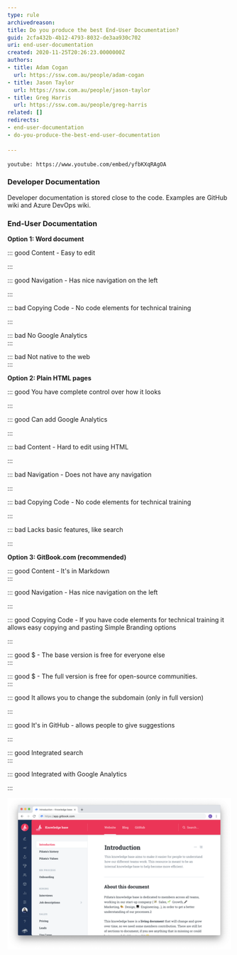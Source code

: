 ```yaml
---
type: rule
archivedreason: 
title: Do you produce the best End-User Documentation?
guid: 2cfa432b-4b12-4793-8032-de3aa930c702
uri: end-user-documentation
created: 2020-11-25T20:26:23.0000000Z
authors:
- title: Adam Cogan
  url: https://ssw.com.au/people/adam-cogan
- title: Jason Taylor
  url: https://ssw.com.au/people/jason-taylor
- title: Greg Harris
  url: https://ssw.com.au/people/greg-harris
related: []
redirects:
- end-user-documentation
- do-you-produce-the-best-end-user-documentation

---
```


`youtube: https://www.youtube.com/embed/yfbKXqRAgOA`
 


<!--endintro-->

### Developer Documentation


Developer documentation is stored close to the code. Examples are GitHub wiki and Azure DevOps wiki.

### End-User Documentation


**Option 1: Word document**


::: good
Content - Easy to edit

:::


::: good
Navigation - Has nice navigation on the left

:::


::: bad
Copying Code - No code elements for technical training

:::


::: bad
No Google Analytics  
:::


::: bad
Not native to the web  
:::



**Option 2: Plain HTML pages**


::: good
You have complete control over how it looks

:::


::: good
Can add Google Analytics

:::


::: bad
Content - Hard to edit using HTML

:::


::: bad
Navigation - Does not have any navigation

:::


::: bad
Copying Code - No code elements for technical training

:::


::: bad
Lacks basic features, like search

:::



**Option 3: GitBook.com (recommended)**




::: good
Content - It's in Markdown  
:::


::: good
Navigation - Has nice navigation on the left

:::


::: good
Copying Code - If you have code elements for technical training it allows easy copying and pasting
Simple Branding options

:::


::: good
$ - The base version is free for everyone else  
:::


::: good
$ - The full version is free for open-source communities.  
:::


::: good
It allows you to change the subdomain (only in full version)

:::


::: good
It's in GitHub - allows people to give suggestions

:::


::: good
Integrated search  
:::


::: good
Integrated with Google Analytics

:::

![](gitbook.png)
